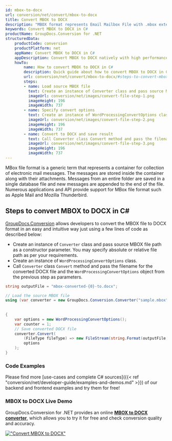 ```yaml
---
id: mbox-to-docx
url: conversion/net/convert/mbox-to-docx
title: Convert MBOX to DOCX
description: "MBOX format represents Email Mailbox File with .mbox extension. Learn how to convert MBOX to DOCX file programmatically in C# language using GroupDocs.Conversion for .NET library."
keywords: Convert MBOX to DOCX in C#
productName: GroupDocs.Conversion for .NET
structuredData:
    productCode: conversion
    productPlatform: net
    appName: Convert MBOX to DOCX in C#
    appDescription: Convert MBOX to DOCX natively with high performance using C# language and server side GroupDocs.Conversion for .NET APIs, without the use of any software like Microsoft or Open Office.
    howTo:
        name: How to convert MBOX to DOCX in C# 
        description: Quick guide about how to convert MBOX to DOCX in C# with high performance and accuracy.
        url: conversion/net/convert/mbox-to-docx/#steps-to-convert-mbox-to-docx-in-c
        steps:
        - name: Load source MBOX file 
          text: Create an instance of Converter class and pass source MBOX file path as a constructor parameter. You may specify absolute or relative file path as per your requirements. 
          imageUrl: conversion/net/images/convert-file-step-1.png
          imageHeight: 196
          imageWidth: 737
        - name: Specify convert options 
          text: Create an instance of WordProcessingConvertOptions class.
          imageUrl: conversion/net/images/convert-file-step-2.png
          imageHeight: 196
          imageWidth: 737
        - name: Convert to DOCX and save result 
          text: Call Converter class Convert method and pass the filename for the converted HTML file and the WordProcessingConvertOptions object from the previous step as parameters.
          imageUrl: conversion/net/images/convert-file-step-3.png
          imageHeight: 196
          imageWidth: 737
---
```


MBox file format is a generic term that represents a container for collection of electronic mail messages. The messages are stored inside the container along with their attachments. Messages from an entire folder are saved in a single database file and new messages are appended to the end of the file. Numerous applications and API provide support for MBox file format such as Apple Mail and Mozilla Thunderbird.

## Steps to convert MBOX to DOCX in C#

[GroupDocs.Conversion](https://products.groupdocs.com/conversion/net) allows developers to convert the MBOX file to DOCX format in an easy and intuitive way just using a few lines of code as described below:

* Create an instance of `Converter` class and pass source MBOX file path as a constructor parameter. You may specify absolute or relative file path as per your requirements. 
* Create an instance of `WordProcessingConvertOptions` class.
* Call `Converter` class `Convert` method and pass the filename for the converted DOCX file and the `WordProcessingConvertOptions` object from the previous step as parameters.

```csharp
string outputFile = "mbox-converted-{0}-to.docx";

// Load the source MBOX file
using (var converter = new GroupDocs.Conversion.Converter("sample.mbox", fileType => fileType == EmailFileType.Mbox
                                                                                                            ? new MboxLoadOptions()
                                                                                                            : null))
{
    var options = new WordProcessingConvertOptions();
	var counter = 1;
    // Save converted DOCX file
    converter.Convert(
		(FileType fileType) => new FileStream(string.Format(outputFile, counter++), FileMode.Create),
        options
    );            
}
```

### Code Examples

Please find more [use-cases and complete C# sources]({{< ref "conversion/net/developer-guide/examples-and-demos.md" >}}) of our backend and frontend examples and try them for free!

### MBOX to DOCX Live Demo

GroupDocs.Conversion for .NET provides an online [**MBOX to DOCX converter**](https://products.groupdocs.app/conversion/mbox-to-docx), which allows you to try it for free and check conversion quality and accuracy.

[!["Convert MBOX to DOCX"](conversion/net/images/convert-to-docx/convert-mbox-to-docx.png)](https://products.groupdocs.app/conversion/mbox-to-docx)